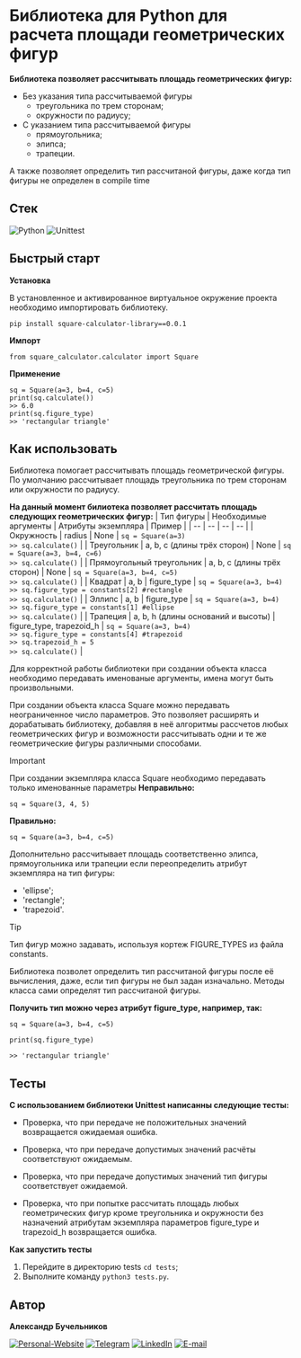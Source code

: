 # Библиотека для Python для расчета площади геометрических фигур

**Библиотека позволяет рассчитывать площадь геометрических фигур:**
- Без указания типа рассчитываемой фигуры
    - треугольника по трем сторонам;
    - окружности по радиусу;
- C указанием типа рассчитываемой фигуры
    - прямоугольника;
    - элипса;
    - трапеции.

А также позволяет определить тип рассчитаной фигуры, даже когда тип фигуры не определен в compile time

## Стек

![Python](https://img.shields.io/badge/-Python-black?style=for-the-badge&logo=python)
![Unittest](https://img.shields.io/badge/-Unittest-black?style=for-the-badge&logo=unittest)

## Быстрый старт
**Установка**

В установленное и активированное виртуальное окружение проекта необходимо импортировать библиотеку.
```
pip install square-calculator-library==0.0.1
```
**Импорт**
```
from square_calculator.calculator import Square
```

**Применение**
```
sq = Square(a=3, b=4, c=5)
print(sq.calculate())
>> 6.0
print(sq.figure_type)
>> 'rectangular triangle'
```

## Как использовать

Библиотека помогает рассчитывать площадь геометрической фигуры.
По умолчанию рассчитывает площадь треугольника по трем сторонам или окружности по радиусу.

**На данный момент билиотека позволяет рассчитать площадь следующих геометрических фигур:**
| Тип фигуры | Необходимые аргументы | Атрибуты экземпляра | Пример |
| -- | -- | -- | -- |
| Окружность | radius | None | ```sq = Square(a=3)```<br>```>> sq.calculate()``` |
| Треугольник | a, b, c (длины трёх сторон) | None | ```sq = Square(a=3, b=4, c=6)```<br>```>> sq.calculate()``` |
| Прямоугольный треугольник | a, b, c (длины трёх сторон) | None | ```sq = Square(a=3, b=4, c=5)```<br>```>> sq.calculate()``` |
| Квадрат | a, b | figure_type | ```sq = Square(a=3, b=4)```<br>```>> sq.figure_type = constants[2] #rectangle```<br>```>> sq.calculate()``` |
| Эллипс | a, b | figure_type | ```sq = Square(a=3, b=4)```<br>```>> sq.figure_type = constants[1] #ellipse```<br>```>> sq.calculate()``` |
| Трапеция | a, b, h (длины оснований и высоты) | figure_type, trapezoid_h | ```sq = Square(a=3, b=4)```<br>```>> sq.figure_type = constants[4] #trapezoid```<br>```>> sq.trapezoid_h = 5```<br>```>> sq.calculate()``` |

Для корректной работы библиотеки при создании объекта класса необходимо передавать именованые аргументы, имена могут быть произвольными.

При создании объекта класса Square можно передавать неограниченное число параметров.
Это позволяет расширять и дорабатывать библиотеку, добавляя в неё алгоритмы рассчетов любых геометрических фигур и возможности рассчитывать одни и те же геометрические фигуры различными способами.

> [!IMPORTANT]
> При создании экземпляра класса Square необходимо передавать только именованные параметры
> **Неправильно:**
> ```
> sq = Square(3, 4, 5)
> ```
>
> **Правильно:**
> ```
> sq = Square(a=3, b=4, c=5)
> ```

Дополнительно рассчитывает площадь соответственно элипса, прямоугольника или трапеции если переопределить атрибут экземпляра на тип фигуры:
- 'ellipse';
- 'rectangle';
- 'trapezoid'.

> [!TIP]
> Тип фигур можно задавать, используя кортеж FIGURE_TYPES из файла constants.

Библиотека позволет определить тип рассчитаной фигуры после её вычисления, даже, если тип фигуры не был задан изначально. Методы класса сами определят тип рассчитаной фигуры.

**Получить тип можно через атрибут figure_type, например, так:**

```
sq = Square(a=3, b=4, c=5)

print(sq.figure_type)

>> 'rectangular triangle'
```

## Тесты

**С использованием библиотеки Unittest написанны следующие тесты:**

- Проверка, что при передаче не положительных значений возвращается ожидаемая ошибка.

- Проверка, что при передаче допустимых значений расчёты соответствуют ожидаемым.

- Проверка, что при передаче допустимых значений тип фигуры соответствует ожидаемой.

- Проверка, что при попытке рассчитать площадь любых геометрических фигур кроме треугольника и окружности без назначений атрибутам экземпляра параметров figure_type и trapezoid_h возвращается ошибка.

**Как запустить тесты**

1. Перейдите в директорию tests `cd tests`;
2. Выполните команду `python3 tests.py`.

## Автор

**Александр Бучельников**

[![Personal-Website](https://img.shields.io/badge/-Personal_website-black?style=for-the-badge&logo=)](https://buchelnikov.ddns.net/)
[![Telegram](https://img.shields.io/badge/-Telegram-black?style=for-the-badge&logo=Telegram)](https://t.me/aleksandr_buchelnikov)
[![LinkedIn](https://img.shields.io/badge/-LinkedIn-black?style=for-the-badge&logo=LinkedIn)](https://www.linkedin.com/in/aleksandr-buchelnikov/)
[![E-mail](https://img.shields.io/badge/-E_mail-black?style=for-the-badge&logo=Gmail)](mailto:al.buchelnikov@gmail.com)